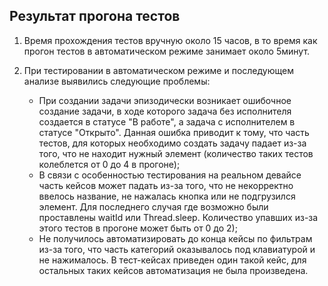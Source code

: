 ## Результат прогона тестов

1. Время прохождения тестов вручную около 15 часов, в то время как прогон тестов в автоматическом режиме занимает около 5минут.
2. При тестировании в автоматическом режиме и последующем анализе выявились следующие проблемы:

    * При создании задачи эпизодически возникает ошибочное создание задачи, в ходе которого задача без исполнителя создается в статусе "В работе", а задача с исполнителем в статусе "Открыто". Данная ошибка приводит к тому, что часть тестов, для которых необходимо создать задачу падает из-за того, что не находит нужный элемент (количество таких тестов колеблется от 0 до 4 в прогоне);
    * В связи с особенностью тестирования на реальном девайсе часть кейсов может падать из-за того, что не некорректно ввелось название, не нажалась кнопка или не подгрузился элемент. Для последнего случая где возможно были проставлены waitId или Thread.sleep. Количество упавших из-за этого тестов в прогоне может быть от 0 до 2);
    * Не получилось автоматизировать до конца кейсы по фильтрам из-за того, что часть категорий оказывалось под клавиатурой и не нажималось. В тест-кейсах приведен один такой кейс, для остальных таких кейсов автоматизация не была произведена.
